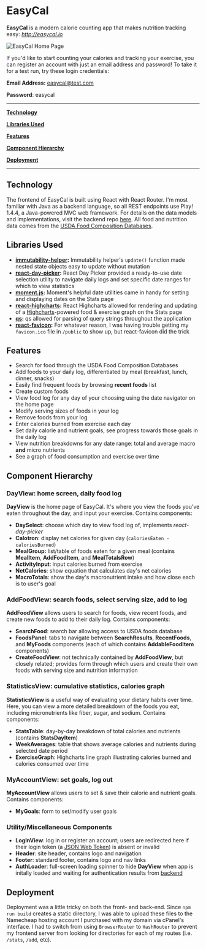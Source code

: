 # EasyCal
__EasyCal__ is a modern calorie counting app that makes nutrition tracking easy: _<http://easycal.io>_

![EasyCal Home Page](/README/todays-log.png "EasyCal Home Page")

If you'd like to start counting your calories and tracking your exercise, you can register an account with just an email address and password!  To take it for a test run, try these login credentials:

__Email Address:__ easycal@test.com

__Password__: easycal

---

[__Technology__](#technology) 

[__Libraries Used__](#libraries-used)

[__Features__](#features)

[__Component Hierarchy__](#component-hierarchy)

[__Deployment__](#deployment)

---

## Technology
The frontend of EasyCal is built using React with React Router.  I'm most familiar with Java as a backend language, so all REST endpoints use Play! 1.4.4, a Java-powered MVC web framework.  For details on the data models and implementations, visit the backend repo [here](https://github.com/mileshenrichs/easycal-backend).  All food and nutrition data comes from the [USDA Food Composition Databases](https://ndb.nal.usda.gov/ndb/doc/index).

## Libraries Used
* __[immutability-helper](https://www.npmjs.com/package/immutability-helper):__ Immutability helper's `update()` function made nested state objects easy to update without mutation
* __[react-day-picker](https://www.npmjs.com/package/react-day-picker):__ React Day Picker provided a ready-to-use date selection utility to navigate daily logs and set specific date ranges for which to view statistics
* __[moment.js](https://www.npmjs.com/package/moment):__ Moment's helpful date utilities came in handy for setting and displaying dates on the Stats page
* __[react-highcharts](https://www.npmjs.com/package/react-highcharts):__ React Highcharts allowed for rendering and updating of a [Highcharts](https://www.highcharts.com/)-powered food & exercise graph on the Stats page
* __[qs](https://www.npmjs.com/package/qs):__ qs allowed for parsing of query strings throughout the application
* __[react-favicon](https://www.npmjs.com/package/react-favicon):__ For whatever reason, I was having trouble getting my `favicon.ico` file in `/public` to show up, but react-favicon did the trick

## Features
* Search for food through the USDA Food Composition Databases
* Add foods to your daily log, differentiated by meal (breakfast, lunch, dinner, snacks)
* Easily find frequent foods by browsing __recent foods__ list
* Create custom foods
* View food log for any day of your choosing using the date navigator on the home page
* Modify serving sizes of foods in your log
* Remove foods from your log
* Enter calories burned from exercise each day
* Set daily calorie and nutrient goals, see progress towards those goals in the daily log
* View nutrition breakdowns for any date range: total and average macro __and__ micro nutrients
* See a graph of food consumption and exercise over time

## Component Hierarchy

### DayView: home screen, daily food log
__DayView__ is the home page of EasyCal.  It's where you view the foods you've eaten throughout the day, and input your exercise.
Contains components:
* __DaySelect__: choose which day to view food log of, implements _react-day-picker_
* __Calotron__: display net calories for given day (`caloriesEaten - caloriesBurned`)
* __MealGroup:__ list/table of foods eaten for a given meal (contains __MealItem__, __AddFoodItem__, and __MealTotalsRow__)
* __ActivityInput__: input calories burned from exercise
* __NetCalories__: show equation that calculates day's net calories
* __MacroTotals__: show the day's macronutrient intake and how close each is to user's goal

### AddFoodView: search foods, select serving size, add to log
__AddFoodView__ allows users to search for foods, view recent foods, and create new foods to add to their daily log.
Contains components: 
* __SearchFood__: search bar allowing access to USDA foods database
* __FoodsPanel__: tabs to navigate between __SearchResults__, __RecentFoods__, and __MyFoods__ components (each of which contains __AddableFoodItem__ components)
* __CreateFoodView__: not technically contained by __AddFoodView__, but closely related; provides form through which users and create their own foods with serving size and nutrition information

### StatisticsView: cumulative statistics, calories graph
__StatisticsView__ is a useful way of evaluating your dietary habits over time.  Here, you can view a more detailed breakdown of the foods you eat, including micronutrients like fiber, sugar, and sodium.
Contains components:
* __StatsTable__: day-by-day breakdown of total calories and nutrients (contains __StatsDayItem__)
* __WeekAverages__: table that shows average calories and nutrients during selected date period
* __ExerciseGraph__: Highcharts line graph illustrating calories burned and calories consumed over time

### MyAccountView: set goals, log out
__MyAccountView__ allows users to set & save their calorie and nutrient goals.
Contains components:
* __MyGoals__: form to set/modify user goals

### Utility/Miscellaneous Components
* __LogInView__: log in or register an account; users are redirected here if their login token (a [JSON Web Token](https://jwt.io/)) is absent or invalid
* __Header__: site header, contains logo and navigation
* __Footer__: standard footer, contains logo and nav links
* __AuthLoader__: full-screen loading spinner to hide __DayView__ when app is initally loaded and waiting for authentication results from [backend](https://github.com/mileshenrichs/easycal-backend)

## Deployment
Deployment was a little tricky on both the front- and back-end.  Since `npm run build` creates a static directory, I was able to upload these files to the Namecheap hosting account I purchased with my domain via cPanel's interface.  I had to switch from using `BrowserRouter` to `HashRouter` to prevent my frontend server from looking for directories for each of my routes (i.e. `/stats`, `/add`, etc).